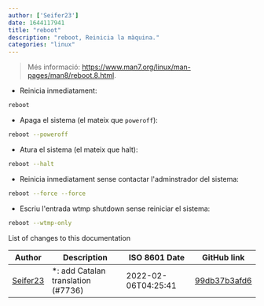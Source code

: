```yaml
---
author: ['Seifer23']
date: 1644117941
title: "reboot"
description: "reboot, Reinicia la màquina."
categories: "linux"
---
```

> Més informació: <https://www.man7.org/linux/man-pages/man8/reboot.8.html>.

- Reinicia inmediatament:

```bash
reboot
```

- Apaga el sistema (el mateix que `poweroff`):

```bash
reboot --poweroff
```

- Atura el sistema (el mateix que halt):

```bash
reboot --halt
```

- Reinicia inmediatament sense contactar l'adminstrador del sistema:

```bash
reboot --force --force
```

- Escriu l'entrada wtmp shutdown sense reiniciar el sistema:

```bash
reboot --wtmp-only
```
List of changes to this documentation


Author | Description | ISO 8601 Date | GitHub link
------|-----|-----|-----
[Seifer23](mailto:48915360+Seifer23@users.noreply.github.com) | *: add Catalan translation (#7736) | 2022-02-06T04:25:41 | [99db37b3afd6](https://github.com/tldr-pages/tldr/commit/99db37b3afd6dba836a6d94e4688601fdb3bac98)

